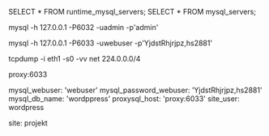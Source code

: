  SELECT * FROM runtime_mysql_servers;
 SELECT * FROM mysql_servers;

mysql -h 127.0.0.1 -P6032 -uadmin -p'admin'

mysql -h 127.0.0.1 -P6033 -uwebuser -p'YjdstRhjrjpz,hs2881'

tcpdump -i eth1 -s0 -vv net 224.0.0.0/4

proxy:6033


mysql_webuser:          'webuser'
mysql_password_webuser: 'YjdstRhjrjpz,hs2881'
mysql_db_name:          'wordppress'
proxysql_host:          'proxy:6033'
site_user: wordpress

site: projekt